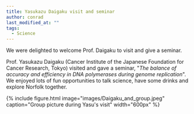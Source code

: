 ```yaml
---
title: Yasukazu Daigaku visit and seminar
author: conrad
last_modified_at: ""
tags:
  - Science
---
```

<!-- excerpt start -->
We were delighted to welcome Prof. Daigaku to visit and give a seminar.
<!-- excerpt end -->

Prof. Yasukazu Daigaku \(Cancer Institute of the Japanese Foundation for Cancer Research, Tokyo\) visited and gave a seminar, "*The balance of accuracy and efficiency in DNA polymerases during genome replication*". We enjoyed lots of fun opportunities to talk science, have some drinks and explore Norfolk together.

{%
  include figure.html
  image="images/Daigaku_and_group.jpeg"
  caption="Group picture during Yasu's visit"
  width="600px"
%}
